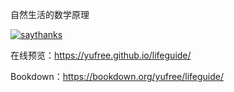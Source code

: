 自然生活的数学原理

[![saythanks](https://img.shields.io/badge/Say%20Thanks-!-1EAEDB.svg)](https://saythanks.io/to/yufree)

在线预览：https://yufree.github.io/lifeguide/

Bookdown：https://bookdown.org/yufree/lifeguide/
